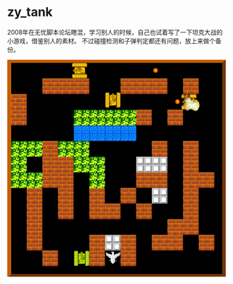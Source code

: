 zy_tank
===

2008年在无忧脚本论坛瞎混，学习别人的时候，自己也试着写了一下坦克大战的小游戏，借鉴别人的素材。
不过碰撞检测和子弹判定都还有问题，放上来做个备份。

![截图](https://raw.githubusercontent.com/houyhea/lab/master/zy_tank/screenshot.png)
